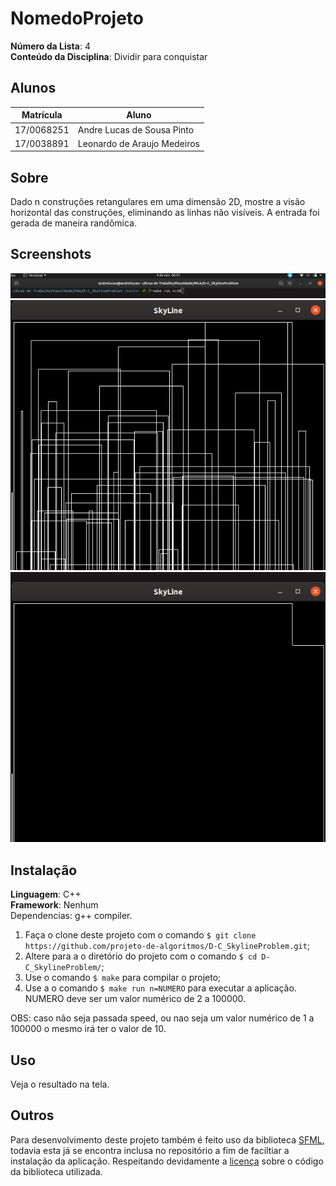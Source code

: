 

# NomedoProjeto

**Número da Lista**: 4<br>
**Conteúdo da Disciplina**: Dividir para conquistar<br>

## Alunos
|Matrícula | Aluno |
| -- | -- |
| 17/0068251  |  Andre Lucas de Sousa Pinto |
| 17/0038891  |  Leonardo de Araujo Medeiros |

## Sobre
Dado n construções retangulares em uma dimensão 2D, mostre a visão horizontal das construções, eliminando as linhas não visíveis. A entrada foi gerada de maneira randômica.

## Screenshots
![screen 1](screenshots/1.png)
![screen 2](screenshots/2.png)
![screen 3](screenshots/3.png)

## Instalação 
**Linguagem**: C++<br>
**Framework**: Nenhum<br>
Dependencias: g++ compiler.
1. Faça o clone deste projeto com o comando ```$ git clone https://github.com/projeto-de-algoritmos/D-C_SkylineProblem.git```;
2. Altere para a o diretório do projeto com o comando ```$ cd D-C_SkylineProblem/```;
3. Use o comando ```$ make``` para compilar o projeto;
4. Use a o comando ```$ make run n=NUMERO``` para executar a aplicação. NUMERO deve ser um valor numérico de 2 a 100000.

OBS: caso não seja passada speed, ou nao seja um valor numérico de 1 a 100000 o mesmo irá ter o valor de 10.

## Uso 
Veja o resultado na tela.

## Outros 
Para desenvolvimento deste projeto também é feito uso da biblioteca [SFML](https://www.sfml-dev.org/index.php), todavia esta já se encontra inclusa no repositório a fim de faciltiar a instalação da aplicação. Respeitando devidamente a [licença](https://www.sfml-dev.org/license.php) sobre o código da biblioteca utilizada.




